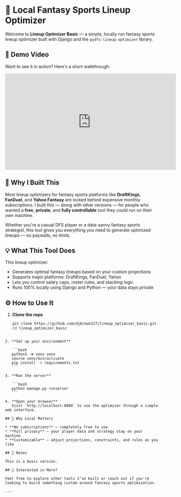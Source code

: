 # 🏈 Local Fantasy Sports Lineup Optimizer

Welcome to **Lineup Optimizer Basic** — a simple, locally run fantasy sports lineup optimizer built with Django and the `pydfs-lineup-optimizer` library.

## 🎥 Demo Video

Want to see it in action? Here's a short walkthrough:

  <iframe width="560" height="315" src="https://www.youtube.com/embed/1UK4ewB5ItY" title="Lineup Optimizer Demo" frameborder="0" allowfullscreen></iframe>

## 🎯 Why I Built This

Most lineup optimizers for fantasy sports platforms like **DraftKings**, **FanDuel**, and **Yahoo Fantasy** are locked behind expensive monthly subscriptions. I built this — along with other versions — for people who wanted a **free**, **private**, and **fully controllable** tool they could run on their own machine.

Whether you're a casual DFS player or a data-savvy fantasy sports strategist, this tool gives you everything you need to generate optimized lineups — no paywalls, no limits.


## 💡 What This Tool Does

This lineup optimizer:

- Generates optimal fantasy lineups based on your custom projections
- Supports major platforms: DraftKings, FanDuel, Yahoo
- Lets you control salary caps, roster rules, and stacking logic
- Runs 100% locally using Django and Python — your data stays private

## ⚙️ How to Use It

1. **Clone the repo**
   ```bash
   git clone https://github.com/djbrown227/lineup_optimizer_basic.git
   cd lineup_optimizer_basic
````

2. **Set up your environment**

   ```bash
   python3 -m venv venv
   source venv/bin/activate
   pip install -r requirements.txt
   ```

3. **Run the server**

   ```bash
   python manage.py runserver
   ```

4. **Open your browser**
   Visit `http://localhost:8000` to use the optimizer through a simple web interface.

## 🔐 Why Local Matters

* **No subscriptions** – completely free to use
* **Full privacy** – your player data and strategy stay on your machine
* **Customizable** – adjust projections, constraints, and rules as you like

## 🚧 Notes

This is a basic version.

## 📌 Interested in More?

Feel free to explore other tools I’ve built or reach out if you're looking to build something custom around fantasy sports optimization.

---